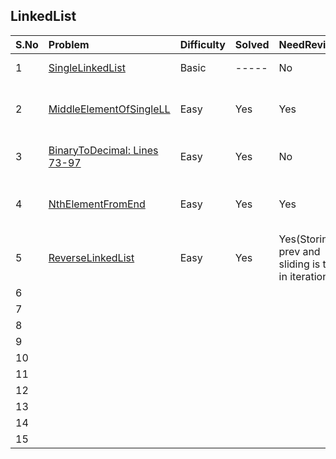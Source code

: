 ## LinkedList

| S.No | Problem                                                                     | Difficulty | Solved | NeedRevision?                                        | Comments/Algorithms/Tags                                                                                                                                                      |    |
|:-----|:----------------------------------------------------------------------------|:-----------|:-------|:-----------------------------------------------------|:------------------------------------------------------------------------------------------------------------------------------------------------------------------------------|:---|
| 1    | [SingleLinkedList](SingleLinkedList.java)                                   | Basic      | -----  | No                                                   | Basic linked list with insert and delete                                                                                                                                      |    |
| 2    | [MiddleElementOfSingleLL](FindMiddleElementDriver.java)                     | Easy       | Yes    | Yes                                                  | Solved in 3 ways - Naive 2 pass, Fast-slow pointer technique and counter-variable technique.                                                                                      ||
| 3    | [BinaryToDecimal: Lines 73-97](leetCode/BinaryToDecimalDriver.java#L73-L97) | Easy       | Yes    | No                                                   | Way 1. Reverse and multiply Way 2. Directly multiple with reducing powers                                                                                                     |    |
| 4    | [NthElementFromEnd](NthElementFromEnd.java#L3-L50)                          | Easy       | Yes    | Yes                                                  | Way 1. [Find length and return nth from end](NthElementFromEnd.java#L23-L40) Way 2. [One pass by storing address in HashMap](NthElementFromEnd.java#L37-L53)                  |    |
| 5    | [ReverseLinkedList](ReverseLinkedList.java#L3-L105)                         | Easy       | Yes    | Yes(Storing prev and sliding is tricky in iteration) | Way 1. [Using arrays](ReverseLinkedList.java#L33-L40)   Way 2. [Using Iteration](ReverseLinkedList.java#L70-L101) Way 3. TODO [Using  Recursion](ReverseLinkedList.java#L102) |    |
| 6    |                                                                             |            |        |                                                      |                                                                                                                                                                               |    |
| 7    |                                                                             |            |        |                                                      |                                                                                                                                                                               |    |
| 8    |                                                                             |            |        |                                                      |                                                                                                                                                                               |    |
| 9    |                                                                             |            |        |                                                      |                                                                                                                                                                               |    |
| 10   |                                                                             |            |        |                                                      |                                                                                                                                                                               |    |
| 11   |                                                                             |            |        |                                                      |                                                                                                                                                                               |    |
| 12   |                                                                             |            |        |                                                      |                                                                                                                                                                               |    |
| 13   |                                                                             |            |        |                                                      |                                                                                                                                                                               |    |
| 14   |                                                                             |            |        |                                                      |                                                                                                                                                                               |    |
| 15   |                                                                             |            |        |                                                      |                                                                                                                                                                               |    |
